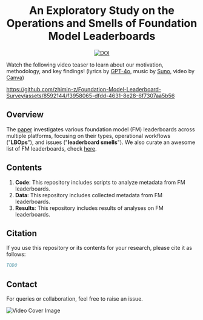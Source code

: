 <div align="center">
    <h1>An Exploratory Study on the Operations and Smells of Foundation Model Leaderboards</h1>
    <a href="https://zenodo.org/doi/10.5281/zenodo.10593653"><img src="https://zenodo.org/badge/DOI/10.5281/zenodo.10593653.svg" alt="DOI"></a>
</div>

Watch the following video teaser to learn about our motivation, methodology, and key findings! (lyrics by [GPT-4o](https://chat.openai.com), music by [Suno](https://suno.plminu.com), video by [Canva](https://www.canva.com))

https://github.com/zhimin-z/Foundation-Model-Leaderboard-Survey/assets/8592144/f3958065-dfdd-4631-8e28-6f7307aa5b56

## Overview
The [paper](TODO) investigates various foundation model (FM) leaderboards across multiple platforms, focusing on their types, operational workflows ("**LBOps**"), and issues ("**leaderboard smells**"). We also curate an awesome list of FM leaderboards, check [here](https://github.com/SAILResearch/awesome-foundation-model-leaderboards).

## Contents
1. **Code**: This repository includes scripts to analyze metadata from FM leaderboards.
2. **Data**: This repository includes collected metadata from FM leaderboards.
3. **Results**: This repository includes results of analyses on FM leaderboards.

## Citation
If you use this repository or its contents for your research, please cite it as follows:
```bibtex
TODO
```

## Contact
For queries or collaboration, feel free to raise an issue.

![Video Cover Image](https://github.com/zhimin-z/Foundation-Model-Leaderboard-Survey/assets/8592144/96a6576d-ed8d-49a9-a1ee-23bf4b12e792)
